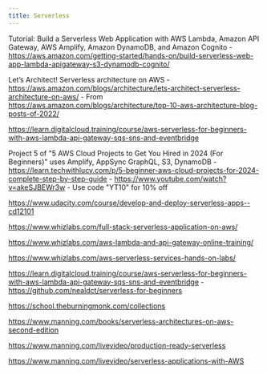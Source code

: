```yaml
---
title: Serverless
---
```


Tutorial: Build a Serverless Web Application with AWS Lambda, Amazon API Gateway, AWS Amplify, Amazon DynamoDB, and Amazon Cognito - https://aws.amazon.com/getting-started/hands-on/build-serverless-web-app-lambda-apigateway-s3-dynamodb-cognito/

Let’s Architect! Serverless architecture on AWS - https://aws.amazon.com/blogs/architecture/lets-architect-serverless-architecture-on-aws/ - From https://aws.amazon.com/blogs/architecture/top-10-aws-architecture-blog-posts-of-2022/

https://learn.digitalcloud.training/course/aws-serverless-for-beginners-with-aws-lambda-api-gateway-sqs-sns-and-eventbridge

Project 5 of "5 AWS Cloud Projects to Get You Hired in 2024 (For Beginners)" uses Amplify, AppSync GraphQL, S3, DynamoDB - https://learn.techwithlucy.com/p/5-beginner-aws-cloud-projects-for-2024-complete-step-by-step-guide - https://www.youtube.com/watch?v=akeSJBEWr3w - Use code "YT10" for 10% off

https://www.udacity.com/course/develop-and-deploy-serverless-apps--cd12101

https://www.whizlabs.com/full-stack-serverless-application-on-aws/

https://www.whizlabs.com/aws-lambda-and-api-gateway-online-training/

https://www.whizlabs.com/aws-serverless-services-hands-on-labs/

https://learn.digitalcloud.training/course/aws-serverless-for-beginners-with-aws-lambda-api-gateway-sqs-sns-and-eventbridge - https://github.com/nealdct/serverless-for-beginners

https://school.theburningmonk.com/collections

https://www.manning.com/books/serverless-architectures-on-aws-second-edition

https://www.manning.com/livevideo/production-ready-serverless

https://www.manning.com/livevideo/serverless-applications-with-AWS
